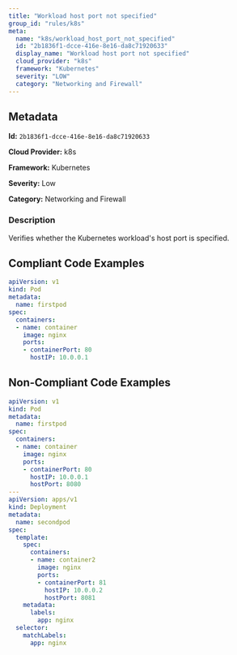```yaml
---
title: "Workload host port not specified"
group_id: "rules/k8s"
meta:
  name: "k8s/workload_host_port_not_specified"
  id: "2b1836f1-dcce-416e-8e16-da8c71920633"
  display_name: "Workload host port not specified"
  cloud_provider: "k8s"
  framework: "Kubernetes"
  severity: "LOW"
  category: "Networking and Firewall"
---
```

## Metadata

**Id:** `2b1836f1-dcce-416e-8e16-da8c71920633`

**Cloud Provider:** k8s

**Framework:** Kubernetes

**Severity:** Low

**Category:** Networking and Firewall

### Description

 Verifies whether the Kubernetes workload's host port is specified.


## Compliant Code Examples
```yaml
apiVersion: v1
kind: Pod
metadata:
  name: firstpod
spec:
  containers:
  - name: container
    image: nginx
    ports:
    - containerPort: 80
      hostIP: 10.0.0.1
```
## Non-Compliant Code Examples
```yaml
apiVersion: v1
kind: Pod
metadata:
  name: firstpod
spec:
  containers:
  - name: container
    image: nginx
    ports:
    - containerPort: 80
      hostIP: 10.0.0.1
      hostPort: 8080
---
apiVersion: apps/v1
kind: Deployment
metadata:
  name: secondpod
spec:
  template:
    spec:
      containers:
      - name: container2
        image: nginx
        ports:
        - containerPort: 81
          hostIP: 10.0.0.2
          hostPort: 8081
    metadata:
      labels:
        app: nginx
  selector:
    matchLabels:
      app: nginx

```